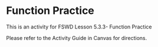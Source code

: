 # Function Practice

This is an activity for FSWD Lesson 5.3.3- Function Practice

Please refer to the Activity Guide in Canvas for directions.